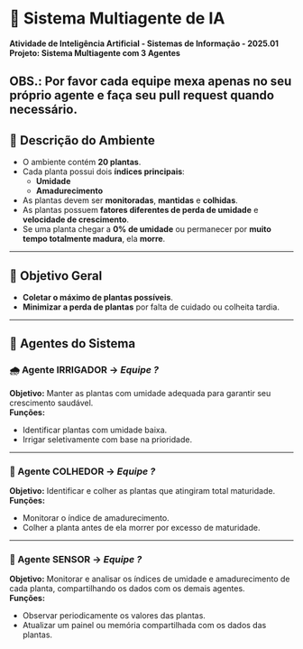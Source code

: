 # 🌱 Sistema Multiagente de IA

**Atividade de Inteligência Artificial - Sistemas de Informação - 2025.01**  
**Projeto: Sistema Multiagente com 3 Agentes**

OBS.: Por favor cada equipe mexa apenas no seu próprio agente e faça seu pull request quando necessário.
---

## 🧠 Descrição do Ambiente

- O ambiente contém **20 plantas**.
- Cada planta possui dois **índices principais**:
  - **Umidade**
  - **Amadurecimento**
- As plantas devem ser **monitoradas**, **mantidas** e **colhidas**.
- As plantas possuem **fatores diferentes de perda de umidade** e **velocidade de crescimento**.
- Se uma planta chegar a **0% de umidade** ou permanecer por **muito tempo totalmente madura**, ela **morre**.

---

## 🎯 Objetivo Geral

- **Coletar o máximo de plantas possíveis**.
- **Minimizar a perda de plantas** por falta de cuidado ou colheita tardia.

---

## 🤖 Agentes do Sistema

### 🌧️ Agente IRRIGADOR → *Equipe ?*
**Objetivo:** Manter as plantas com umidade adequada para garantir seu crescimento saudável.  
**Funções:**  
- Identificar plantas com umidade baixa.  
- Irrigar seletivamente com base na prioridade.

---

### 🌾 Agente COLHEDOR → *Equipe ?*
**Objetivo:** Identificar e colher as plantas que atingiram total maturidade.  
**Funções:**  
- Monitorar o índice de amadurecimento.  
- Colher a planta antes de ela morrer por excesso de maturidade.

---

### 🧪 Agente SENSOR → *Equipe ?*
**Objetivo:** Monitorar e analisar os índices de umidade e amadurecimento de cada planta, compartilhando os dados com os demais agentes.  
**Funções:**  
- Observar periodicamente os valores das plantas.  
- Atualizar um painel ou memória compartilhada com os dados das plantas.
